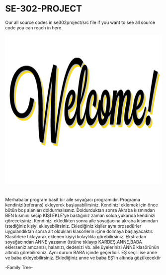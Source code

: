 # SE-302-PROJECT
 
Our all source codes in se302project/src file if you want to see all source code you can reach in here.

<img src="images/welcome.png" width="720" height="480">

#

Merhabalar program basit bir aile soyağacı programıdır. Programa kendinizi(referans) ekleyerek başlayabilirsiniz. Kendinizi eklemek için önce bütün boş alanları doldurmalısınız.
Doldurduktan sonra Akraba kısmından BEN kısmını seçip KİŞİ EKLE'ye bastığınız zaman solda yukarıda kendinizi göreceksiniz. Kendinizi ekledikten sonra aile soyağacına akraba kısmından istediğiniz kişiyi ekleyebilirsiniz. Eklediğiniz kişiler aynı prosedürler uygulandıktan sonra ait oldukları klasörlerin içine dolmaya başlayacaktır. Klasörlere tıklayarak eklenen kişiyi kolaylıkla görebilirsiniz. Ekstradan soyağacından ANNE yazısının üstüne tıklayıp KARDEŞ,ANNE,BABA eklerseniz amcanızı, halanızı, dedenizi vb. aile üyelerinizi ANNE klasörünün altında görebilirsiniz. Aynı durum BABA içinde geçerlidir. EŞ seçili ise anne ve baba ekleyebilirsiniz. Eklediğiniz anne ve baba EŞ'in altında gözükecektir

-Family Tree-

#


